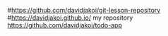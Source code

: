 #https://github.com/davidjakoi/git-lesson-repository
#https://davidjakoi.github.io/
my repository
https://github.com/davidjakoi/todo-app

